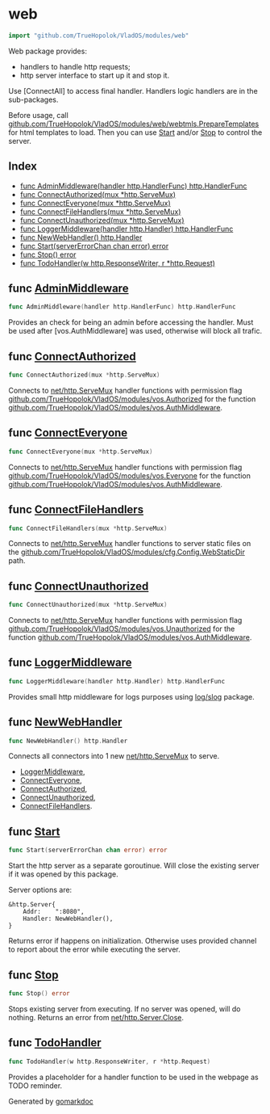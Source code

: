 <!-- Code generated by gomarkdoc. DO NOT EDIT -->

# web

```go
import "github.com/TrueHopolok/VladOS/modules/web"
```

Web package provides:

- handlers to handle http requests;
- http server interface to start up it and stop it.

Use \[ConnectAll\] to access final handler. Handlers logic handlers are in the sub\-packages.

Before usage, call [github.com/TrueHopolok/VladOS/modules/web/webtmls.PrepareTemplates](<https://pkg.go.dev/github.com/TrueHopolok/VladOS/modules/web/webtmls/#PrepareTemplates>) for html templates to load. Then you can use [Start](<#Start>) and/or [Stop](<#Stop>) to control the server.

## Index

- [func AdminMiddleware\(handler http.HandlerFunc\) http.HandlerFunc](<#AdminMiddleware>)
- [func ConnectAuthorized\(mux \*http.ServeMux\)](<#ConnectAuthorized>)
- [func ConnectEveryone\(mux \*http.ServeMux\)](<#ConnectEveryone>)
- [func ConnectFileHandlers\(mux \*http.ServeMux\)](<#ConnectFileHandlers>)
- [func ConnectUnauthorized\(mux \*http.ServeMux\)](<#ConnectUnauthorized>)
- [func LoggerMiddleware\(handler http.Handler\) http.HandlerFunc](<#LoggerMiddleware>)
- [func NewWebHandler\(\) http.Handler](<#NewWebHandler>)
- [func Start\(serverErrorChan chan error\) error](<#Start>)
- [func Stop\(\) error](<#Stop>)
- [func TodoHandler\(w http.ResponseWriter, r \*http.Request\)](<#TodoHandler>)


<a name="AdminMiddleware"></a>
## func [AdminMiddleware](<https://github.com/TrueHopolok/VladOS/blob/main/modules/web/util.go#L33>)

```go
func AdminMiddleware(handler http.HandlerFunc) http.HandlerFunc
```

Provides an check for being an admin before accessing the handler. Must be used after \[vos.AuthMiddleware\] was used, otherwise will block all trafic.

<a name="ConnectAuthorized"></a>
## func [ConnectAuthorized](<https://github.com/TrueHopolok/VladOS/blob/main/modules/web/connectors.go#L27>)

```go
func ConnectAuthorized(mux *http.ServeMux)
```

Connects to [net/http.ServeMux](<https://pkg.go.dev/net/http/#ServeMux>) handler functions with permission flag [github.com/TrueHopolok/VladOS/modules/vos.Authorized](<https://pkg.go.dev/github.com/TrueHopolok/VladOS/modules/vos/#Authorized>) for the function [github.com/TrueHopolok/VladOS/modules/vos.AuthMiddleware](<https://pkg.go.dev/github.com/TrueHopolok/VladOS/modules/vos/#AuthMiddleware>).

<a name="ConnectEveryone"></a>
## func [ConnectEveryone](<https://github.com/TrueHopolok/VladOS/blob/main/modules/web/connectors.go#L17>)

```go
func ConnectEveryone(mux *http.ServeMux)
```

Connects to [net/http.ServeMux](<https://pkg.go.dev/net/http/#ServeMux>) handler functions with permission flag [github.com/TrueHopolok/VladOS/modules/vos.Everyone](<https://pkg.go.dev/github.com/TrueHopolok/VladOS/modules/vos/#Everyone>) for the function [github.com/TrueHopolok/VladOS/modules/vos.AuthMiddleware](<https://pkg.go.dev/github.com/TrueHopolok/VladOS/modules/vos/#AuthMiddleware>).

<a name="ConnectFileHandlers"></a>
## func [ConnectFileHandlers](<https://github.com/TrueHopolok/VladOS/blob/main/modules/web/connectors.go#L42>)

```go
func ConnectFileHandlers(mux *http.ServeMux)
```

Connects to [net/http.ServeMux](<https://pkg.go.dev/net/http/#ServeMux>) handler functions to server static files on the [github.com/TrueHopolok/VladOS/modules/cfg.Config.WebStaticDir](<https://pkg.go.dev/github.com/TrueHopolok/VladOS/modules/cfg/#Config.WebStaticDir>) path.

<a name="ConnectUnauthorized"></a>
## func [ConnectUnauthorized](<https://github.com/TrueHopolok/VladOS/blob/main/modules/web/connectors.go#L35>)

```go
func ConnectUnauthorized(mux *http.ServeMux)
```

Connects to [net/http.ServeMux](<https://pkg.go.dev/net/http/#ServeMux>) handler functions with permission flag [github.com/TrueHopolok/VladOS/modules/vos.Unauthorized](<https://pkg.go.dev/github.com/TrueHopolok/VladOS/modules/vos/#Unauthorized>) for the function [github.com/TrueHopolok/VladOS/modules/vos.AuthMiddleware](<https://pkg.go.dev/github.com/TrueHopolok/VladOS/modules/vos/#AuthMiddleware>).

<a name="LoggerMiddleware"></a>
## func [LoggerMiddleware](<https://github.com/TrueHopolok/VladOS/blob/main/modules/web/util.go#L17>)

```go
func LoggerMiddleware(handler http.Handler) http.HandlerFunc
```

Provides small http middleware for logs purposes using [log/slog](<https://pkg.go.dev/log/slog/>) package.

<a name="NewWebHandler"></a>
## func [NewWebHandler](<https://github.com/TrueHopolok/VladOS/blob/main/modules/web/web.go#L26>)

```go
func NewWebHandler() http.Handler
```

Connects all connectors into 1 new [net/http.ServeMux](<https://pkg.go.dev/net/http/#ServeMux>) to serve.

- [LoggerMiddleware](<#LoggerMiddleware>),
- [ConnectEveryone](<#ConnectEveryone>),
- [ConnectAuthorized](<#ConnectAuthorized>),
- [ConnectUnauthorized](<#ConnectUnauthorized>),
- [ConnectFileHandlers](<#ConnectFileHandlers>).

<a name="Start"></a>
## func [Start](<https://github.com/TrueHopolok/VladOS/blob/main/modules/web/web.go#L47>)

```go
func Start(serverErrorChan chan error) error
```

Start the http server as a separate goroutinue. Will close the existing server if it was opened by this package.

Server options are:

```
&http.Server{
	Addr:    ":8080",
	Handler: NewWebHandler(),
}
```

Returns error if happens on initialization. Otherwise uses provided channel to report about the error while executing the server.

<a name="Stop"></a>
## func [Stop](<https://github.com/TrueHopolok/VladOS/blob/main/modules/web/web.go#L68>)

```go
func Stop() error
```

Stops existing server from executing. If no server was opened, will do nothing. Returns an error from [net/http.Server.Close](<https://pkg.go.dev/net/http/#Server.Close>).

<a name="TodoHandler"></a>
## func [TodoHandler](<https://github.com/TrueHopolok/VladOS/blob/main/modules/web/util.go#L12>)

```go
func TodoHandler(w http.ResponseWriter, r *http.Request)
```

Provides a placeholder for a handler function to be used in the webpage as TODO reminder.

Generated by [gomarkdoc](<https://github.com/princjef/gomarkdoc>)
